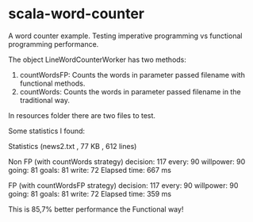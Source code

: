 # scala-word-counter
A word counter example. Testing imperative programming vs functional programming performance.

The object LineWordCounterWorker has two methods:
1. countWordsFP: Counts the words in parameter passed filename with functional methods.
2. countWords: Counts the words in parameter passed filename in the traditional way.

In resources folder there are two files to test.

Some statistics I found:

Statistics (news2.txt , 77 KB , 612 lines)

Non FP (with countWords strategy)
decision: 117
every: 90
willpower: 90
going: 81
goals: 81
write: 72
Elapsed time: 667 ms

FP (with countWordsFP strategy)
decision: 117
every: 90
willpower: 90
going: 81
goals: 81
write: 72
Elapsed time: 359 ms

This is 85,7% better performance the Functional way!
